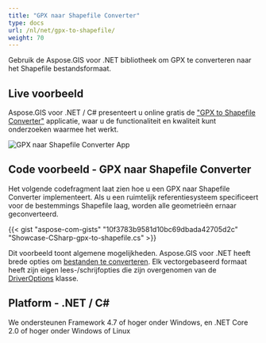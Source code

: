 ```yaml
---
title: "GPX naar Shapefile Converter"
type: docs
url: /nl/net/gpx-to-shapefile/
weight: 70
---
```


Gebruik de Aspose.GIS voor .NET bibliotheek om GPX te converteren naar het Shapefile bestandsformaat.

## **Live voorbeeld**

Aspose.GIS voor .NET / C# presenteert u online gratis de ["GPX to Shapefile Converter"](https://products.aspose.app/gis/conversion/gpx-to-shapefile) applicatie, waar u de functionaliteit en kwaliteit kunt onderzoeken waarmee het werkt.

![GPX naar Shapefile Converter App](conversion.png)

## **Code voorbeeld - GPX naar Shapefile Converter**

Het volgende codefragment laat zien hoe u een GPX naar Shapefile Converter implementeert. Als u een ruimtelijk referentiesysteem specificeert voor de bestemmings Shapefile laag, worden alle geometrieën ernaar geconverteerd. 

{{< gist "aspose-com-gists" "10f3783b9581d10bc69dbada42705d2c" "Showcase-CSharp-gpx-to-shapefile.cs" >}}

Dit voorbeeld toont algemene mogelijkheden. Aspose.GIS voor .NET heeft brede opties om [bestanden te converteren](https://docs.aspose.com/gis/net/vector-layers/). Elk vectorgebaseerd formaat heeft zijn eigen lees-/schrijfopties die zijn overgenomen van de [DriverOptions](https://reference.aspose.com/gis/net/aspose.gis/driveroptions) klasse.

## **Platform - .NET / C#**

We ondersteunen Framework 4.7 of hoger onder Windows, en .NET Core 2.0 of hoger onder Windows of Linux
